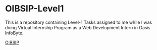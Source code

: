 # OIBSIP-Level1
This is a repository containing Level-1 Tasks assigned to me while I was doing Virtual Internship Program as a Web Development Intern in Oasis InfoByte.

[OIBSIP](https://oasisinfobyte.com/)

